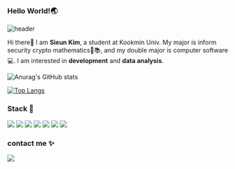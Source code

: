 ### Hello World!:earth_asia:

<!--
**se0983/se0983** is a ✨ _special_ ✨ repository because its `README.md` (this file) appears on your GitHub profile.
-->
![header](https://capsule-render.vercel.app/api?type=wave&color=auto&height=300&section=header&text=capsule%20render&fontSize=90)

Hi there👋 I am **Sieun Kim**, a student at Kookmin Univ.
My major is inform security crypto mathematics:closed_lock_with_key::books:, and my double major is computer software:computer:.
I am interested in **development** and **data analysis**.


![Anurag's GitHub stats](https://github-readme-stats.vercel.app/api?username=se0983&&show_icons=true&theme=vue)

[![Top Langs](https://github-readme-stats.vercel.app/api/top-langs/?username=se0983&layout=compact)](https://github.com/anuraghazra/github-readme-stats)

### Stack :hammer:
<img src="https://img.shields.io/badge/Python-3776AB?style=flat-square&logo=Python&logoColor=white"/> <img src="https://img.shields.io/badge/C++-00599C?style=flat-square&logo=C++&logoColor=white"/> <img src="https://img.shields.io/badge/C-A8B9CC?style=flat-square&logo=C&logoColor=white"/> <img src="https://img.shields.io/badge/Java-007396?style=flat-square&logo=Java&logoColor=white"/> <img src="https://img.shields.io/badge/HTML5-E34F26?style=flat-square&logo=HTML5&logoColor=white"/> <img src="https://img.shields.io/badge/CSS3-1572B6?style=flat-square&logo=CSS3&logoColor=white"/> <img src="https://img.shields.io/badge/Django-092E20?style=flat-square&logo=Django&logoColor=white"/>

### contact me :sparkles:
<a href="mailto:se098300@gmail.com" target="_blank"><img src="https://img.shields.io/badge/Gmail-EA4335?style=flat-square&logo=Gmail&logoColor=white"/></a>

<!--
![Anurag's GitHub stats](https://github-readme-stats.vercel.app/api?username=se0983&show_icons=true&theme=radical)
-->

<!--
- 🔭 I’m currently working on ...
- 🌱 I’m currently learning ...
- 👯 I’m looking to collaborate on ...
- 🤔 I’m looking for help with ...
- 💬 Ask me about ...
- 📫 How to reach me: ...
- 😄 Pronouns: ...
- ⚡ Fun fact: ...
-->

